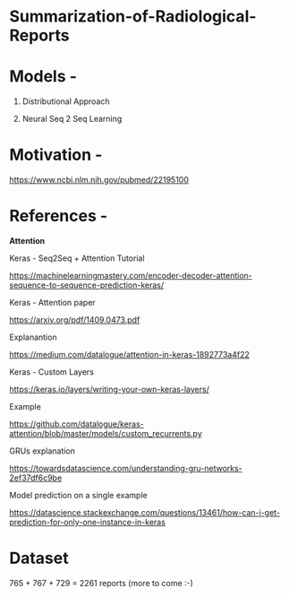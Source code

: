 # Summarization-of-Radiological-Reports

# Models -

1. Distributional Approach

2. Neural Seq 2 Seq Learning

# Motivation -

https://www.ncbi.nlm.nih.gov/pubmed/22195100


# References -

**Attention**

Keras - Seq2Seq + Attention Tutorial

https://machinelearningmastery.com/encoder-decoder-attention-sequence-to-sequence-prediction-keras/

Keras - Attention paper

https://arxiv.org/pdf/1409.0473.pdf

Explanantion

https://medium.com/datalogue/attention-in-keras-1892773a4f22

Keras - Custom Layers

https://keras.io/layers/writing-your-own-keras-layers/

Example

https://github.com/datalogue/keras-attention/blob/master/models/custom_recurrents.py

GRUs explanation

https://towardsdatascience.com/understanding-gru-networks-2ef37df6c9be

Model prediction on a single example

https://datascience.stackexchange.com/questions/13461/how-can-i-get-prediction-for-only-one-instance-in-keras


# Dataset

765 + 767 + 729 = 2261 reports (more to come :-)
